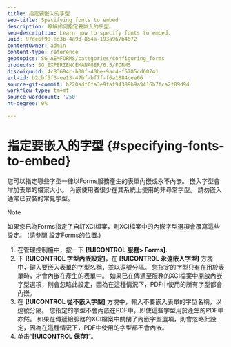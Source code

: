 ```yaml
---
title: 指定要嵌入的字型
seo-title: Specifying fonts to embed
description: 瞭解如何指定要嵌入的字型。
seo-description: Learn how to specify fonts to embed.
uuid: 97de6f98-ed3b-4a93-854a-193a967b4672
contentOwner: admin
content-type: reference
geptopics: SG_AEMFORMS/categories/configuring_forms
products: SG_EXPERIENCEMANAGER/6.5/FORMS
discoiquuid: 4c83694c-b00f-40be-9ac4-f5785cd60741
exl-id: b2cbf5f3-ee13-47bf-bf7f-f6a1884cee66
source-git-commit: b220adf6fa3e9faf94389b9a9416b7fca2f89d9d
workflow-type: tm+mt
source-wordcount: '250'
ht-degree: 0%

---
```


# 指定要嵌入的字型 {#specifying-fonts-to-embed}

您可以指定哪些字型一律以Forms服務產生的表單內嵌或永不內嵌。 嵌入字型會增加表單的檔案大小。 內嵌使用者很少在其系統上使用的非尋常字型。 請勿嵌入通常已安裝的常見字型。

>[!NOTE]
>
>如果您已為Forms指定了自訂XCI檔案，則XCI檔案中的內嵌字型選項會覆寫這些設定。 (請參閱 [設定Forms的位置](/help/forms/using/admin-help/configuring-locations-forms.md#configuring-locations-for-forms).)

1. 在管理控制檯中，按一下 **[!UICONTROL 服務> Forms]**.
1. 下 **[!UICONTROL 字型內嵌設定]**，在 **[!UICONTROL 永遠嵌入字型]** 方塊中，鍵入要嵌入表單的字型名稱，並以逗號分隔。 您指定的字型只有在用於表單時，才會內嵌在產生的表單中。 如果已在傳遞至服務的XCI檔案中開啟內嵌字型選項，則會忽略此設定，因為在這種情況下，PDF中使用的所有字型都會內嵌。
1. 在 **[!UICONTROL 從不嵌入字型]** 方塊中，輸入不要嵌入表單的字型名稱，以逗號分隔。 您指定的字型不會內嵌在PDF中，即使這些字型用於產生的PDF中亦然。 如果在傳遞給服務的XCI檔案中關閉了內嵌字型選項，則會忽略此設定，因為在這種情況下，PDF中使用的字型都不會內嵌。
1. 单击“**[!UICONTROL 保存]**”。
